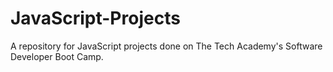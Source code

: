 # JavaScript-Projects

A repository for JavaScript projects done on The Tech Academy's Software Developer Boot Camp.
